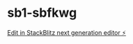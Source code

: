 # sb1-sbfkwg

[Edit in StackBlitz next generation editor ⚡️](https://stackblitz.com/~/github.com/eniolaajuwon/sb1-sbfkwg)